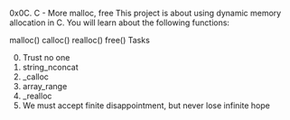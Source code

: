 0x0C. C - More malloc, free
This project is about using dynamic memory allocation in C. You will learn about the following functions:

malloc()
calloc()
realloc()
free()
Tasks

0. Trust no one
1. string_nconcat
2. _calloc
3. array_range
4. _realloc
5. We must accept finite disappointment, but never lose infinite hope
